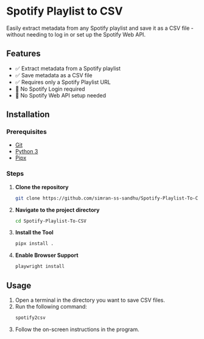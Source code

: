 # Spotify Playlist to CSV

Easily extract metadata from any Spotify playlist and save it as a CSV file - without needing to log in or set up the Spotify Web API.

## Features

- ✅ Extract metadata from a Spotify playlist
- ✅ Save metadata as a CSV file
- ✅ Requires only a Spotify Playlist URL
- 🚫 No Spotify Login required
- 🚫 No Spotify Web API setup needed

## Installation

### Prerequisites

- [Git](https://github.com/git-guides/install-git)
- [Python 3](https://www.python.org/downloads/)
- [Pipx](https://pipx.pypa.io/stable/installation/)

### Steps

1. **Clone the repository**
    ```bash
   git clone https://github.com/simran-ss-sandhu/Spotify-Playlist-To-CSV.git
   ```
2. **Navigate to the project directory**
    ```bash
   cd Spotify-Playlist-To-CSV
   ```
3. **Install the Tool**
    ```bash
   pipx install .
   ```
4. **Enable Browser Support**
    ```bash
    playwright install
   ```

## Usage

1. Open a terminal in the directory you want to save CSV files.
2. Run the following command:
    ```bash
    spotify2csv
   ```
3. Follow the on-screen instructions in the program.
